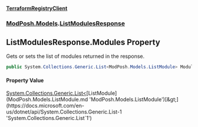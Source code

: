 #### [TerraformRegistryClient](index.md 'index')
### [ModPosh.Models](ModPosh.Models.md 'ModPosh.Models').[ListModulesResponse](ModPosh.Models.ListModulesResponse.md 'ModPosh.Models.ListModulesResponse')

## ListModulesResponse.Modules Property

Gets or sets the list of modules returned in the response.

```csharp
public System.Collections.Generic.List<ModPosh.Models.ListModule> Modules { get; set; }
```

#### Property Value
[System.Collections.Generic.List&lt;](https://docs.microsoft.com/en-us/dotnet/api/System.Collections.Generic.List-1 'System.Collections.Generic.List`1')[ListModule](ModPosh.Models.ListModule.md 'ModPosh.Models.ListModule')[&gt;](https://docs.microsoft.com/en-us/dotnet/api/System.Collections.Generic.List-1 'System.Collections.Generic.List`1')